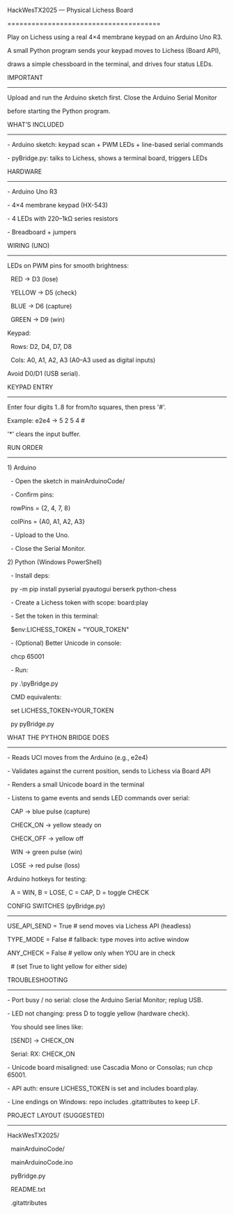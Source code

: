 HackWesTX2025 — Physical Lichess Board

======================================



Play on Lichess using a real 4×4 membrane keypad on an Arduino Uno R3.

A small Python program sends your keypad moves to Lichess (Board API),

draws a simple chessboard in the terminal, and drives four status LEDs.



IMPORTANT

---------

Upload and run the Arduino sketch first. Close the Arduino Serial Monitor

before starting the Python program.



WHAT’S INCLUDED

---------------

\- Arduino sketch: keypad scan + PWM LEDs + line-based serial commands

\- pyBridge.py: talks to Lichess, shows a terminal board, triggers LEDs



HARDWARE

--------

\- Arduino Uno R3

\- 4×4 membrane keypad (HX-543)

\- 4 LEDs with 220–1kΩ series resistors

\- Breadboard + jumpers



WIRING (UNO)

------------

LEDs on PWM pins for smooth brightness:

&nbsp; RED    -> D3   (lose)

&nbsp; YELLOW -> D5   (check)

&nbsp; BLUE   -> D6   (capture)

&nbsp; GREEN  -> D9   (win)



Keypad:

&nbsp; Rows: D2, D4, D7, D8

&nbsp; Cols: A0, A1, A2, A3   (A0–A3 used as digital inputs)



Avoid D0/D1 (USB serial).



KEYPAD ENTRY

------------

Enter four digits 1..8 for from/to squares, then press '#'.

Example: e2e4  ->  5 2 5 4 #

'\*' clears the input buffer.



RUN ORDER

---------

1\) Arduino

&nbsp;  - Open the sketch in mainArduinoCode/

&nbsp;  - Confirm pins:

&nbsp;      rowPins = {2, 4, 7, 8}

&nbsp;      colPins = {A0, A1, A2, A3}

&nbsp;  - Upload to the Uno.

&nbsp;  - Close the Serial Monitor.



2\) Python (Windows PowerShell)

&nbsp;  - Install deps:

&nbsp;      py -m pip install pyserial pyautogui berserk python-chess

&nbsp;  - Create a Lichess token with scope: board:play

&nbsp;  - Set the token in this terminal:

&nbsp;      $env:LICHESS\_TOKEN = "YOUR\_TOKEN"

&nbsp;  - (Optional) Better Unicode in console:

&nbsp;      chcp 65001

&nbsp;  - Run:

&nbsp;      py .\\pyBridge.py



&nbsp;  CMD equivalents:

&nbsp;      set LICHESS\_TOKEN=YOUR\_TOKEN

&nbsp;      py pyBridge.py



WHAT THE PYTHON BRIDGE DOES

---------------------------

\- Reads UCI moves from the Arduino (e.g., e2e4)

\- Validates against the current position, sends to Lichess via Board API

\- Renders a small Unicode board in the terminal

\- Listens to game events and sends LED commands over serial:

&nbsp;   CAP        -> blue pulse (capture)

&nbsp;   CHECK\_ON   -> yellow steady on

&nbsp;   CHECK\_OFF  -> yellow off

&nbsp;   WIN        -> green pulse (win)

&nbsp;   LOSE       -> red pulse (loss)



Arduino hotkeys for testing:

&nbsp; A = WIN,  B = LOSE,  C = CAP,  D = toggle CHECK



CONFIG SWITCHES (pyBridge.py)

-----------------------------

USE\_API\_SEND = True     # send moves via Lichess API (headless)

TYPE\_MODE    = False    # fallback: type moves into active window

ANY\_CHECK    = False    # yellow only when YOU are in check

&nbsp;                       # (set True to light yellow for either side)



TROUBLESHOOTING

---------------

\- Port busy / no serial: close the Arduino Serial Monitor; replug USB.

\- LED not changing: press D to toggle yellow (hardware check).

&nbsp; You should see lines like:

&nbsp;   \[SEND] -> CHECK\_ON

&nbsp;   Serial: RX: CHECK\_ON

\- Unicode board misaligned: use Cascadia Mono or Consolas; run chcp 65001.

\- API auth: ensure LICHESS\_TOKEN is set and includes board:play.

\- Line endings on Windows: repo includes .gitattributes to keep LF.



PROJECT LAYOUT (SUGGESTED)

--------------------------

HackWesTX2025/

&nbsp; mainArduinoCode/

&nbsp;   mainArduinoCode.ino

&nbsp; pyBridge.py

&nbsp; README.txt

&nbsp; .gitattributes



